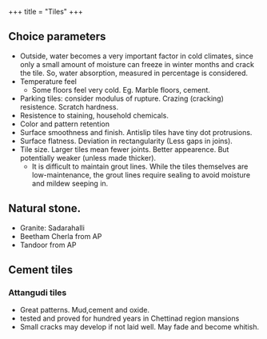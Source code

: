 +++
title = "Tiles"
+++

## Choice parameters
- Outside, water becomes a very important factor in cold climates, since only a small amount of moisture can freeze in winter months and crack the tile. So, water absorption, measured in percentage is considered.
- Temperature feel
  - Some floors feel very cold. Eg. Marble floors, cement.
- Parking tiles: consider modulus of rupture. Crazing (cracking) resistence. Scratch hardness.
- Resistence to staining, household chemicals.
- Color and pattern retention
- Surface smoothness and finish. Antislip tiles have tiny dot protrusions.
- Surface flatness. Deviation in rectangularity (Less gaps in joins).
- Tile size. Larger tiles mean fewer joints. Better appearence. But potentially weaker (unless made thicker).
  - It is difficult to maintain grout lines. While the tiles themselves are low-maintenance, the grout lines require sealing to avoid moisture and mildew seeping in.

## Natural stone.
- Granite: Sadarahalli
- Beetham Cherla from AP
- Tandoor from AP

## Cement tiles
### Attangudi tiles
- Great patterns. Mud,cement and oxide.
- tested and proved for hundred years in Chettinad region mansions
- Small cracks may develop if not laid well. May fade and become whitish.

